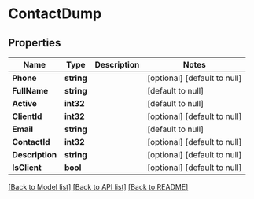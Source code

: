 # ContactDump

## Properties
Name | Type | Description | Notes
------------ | ------------- | ------------- | -------------
**Phone** | **string** |  | [optional] [default to null]
**FullName** | **string** |  | [default to null]
**Active** | **int32** |  | [default to null]
**ClientId** | **int32** |  | [optional] [default to null]
**Email** | **string** |  | [default to null]
**ContactId** | **int32** |  | [optional] [default to null]
**Description** | **string** |  | [optional] [default to null]
**IsClient** | **bool** |  | [optional] [default to null]

[[Back to Model list]](../README.md#documentation-for-models) [[Back to API list]](../README.md#documentation-for-api-endpoints) [[Back to README]](../README.md)


